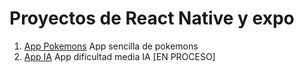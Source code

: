# Proyectos de React Native y expo

1. <a href="/prueba/">App Pokemons</a> App sencilla de pokemons 
2. <a href="/Reconocimiento_De_Enfermedades_En_Plantas/plantas_app/">App IA</a> App dificultad media IA [EN PROCESO]